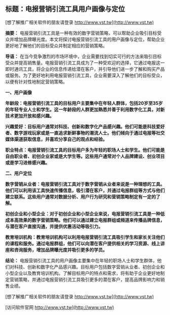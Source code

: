 ## **标题：电报营销引流工具用户画像与定位**

[想了解推广相关软件的朋友请登录 http://www.vst.tw](http://www.vst.tw)

**摘要：**
电报营销引流工具是一种有效的数字营销策略，可以帮助企业吸引目标受众并增加品牌曝光度。本文将探讨电报营销引流工具的用户画像与定位，帮助企业更好地了解他们的目标受众并制定相应的营销策略。

**导语：**
在当今竞争激烈的市场环境中，企业需要找到切实可行的方法来吸引目标受众并提高销售量。电报营销引流工具成为了一种受欢迎的选择，它通过电报这一即时通讯工具，将企业的信息传递给潜在客户，并引导他们进一步了解和购买产品或服务。为了更好地利用电报营销引流工具，企业需要深入了解他们的目标受众，以便有针对性地制定营销策略。

**一、用户画像**

**年龄段：电报营销引流工具的目标用户主要集中在年轻人群体，包括20岁至35岁的年轻专业人士和学生。这一年龄段的人群更加熟悉并善于利用数字化工具，对新技术更加开放和感兴趣。**

**兴趣爱好：目标用户通常对科技、创新和数字化产品感兴趣。他们可能是科技爱好者、数字游戏玩家或是一直追求新鲜事物的潮流人士。他们倾向于通过电报等社交媒体渠道获取信息，并喜欢分享自己的观点和经验。**

**职业特点：电报营销引流工具的目标用户多为年轻的职场人士和学生。他们可能是自由职业者、初创企业家或是大学生等。这些用户通常对个人品牌建设、创业项目或是学习进修感兴趣。**

**二、用户定位**

**数字营销从业者：电报营销引流工具对于数字营销从业者来说是一种理想的工具。他们可以利用该工具快速传播信息，吸引潜在客户，并通过电报群组等方式与他们建立联系。这些用户通常对数据分析、用户行为研究和营销策略制定有一定的了解。**

**初创企业和小型企业：对于初创企业和小型企业来说，电报营销引流工具是一种低成本高效果的数字营销策略。他们可以通过建立电报群组或频道来传播品牌信息，与潜在客户直接沟通，并提供优惠活动等吸引力。**

**教育培训机构：教育培训机构可以利用电报营销引流工具吸引学生和家长关注他们的课程和服务。通过电报群组，他们可以向潜在客户提供相关的学习资源、线上讲座和咨询服务，增加品牌曝光度并吸引更多的学员。**

**结论：**
电报营销引流工具的用户画像主要集中在年轻的职场人士和学生群体，他们对科技、创新和数字化产品感兴趣。目标用户包括数字营销从业者、初创企业和小型企业以及教育培训机构。了解目标用户的特点和需求，将有助于企业更好地制定营销策略，并通过电报营销引流工具吸引更多的潜在客户，提高品牌影响力和销售业绩。

[想了解推广相关软件的朋友请登录 http://www.vst.tw](http://www.vst.tw)


[访问软件官网 http://www.vst.tw](http://www.vst.tw)
